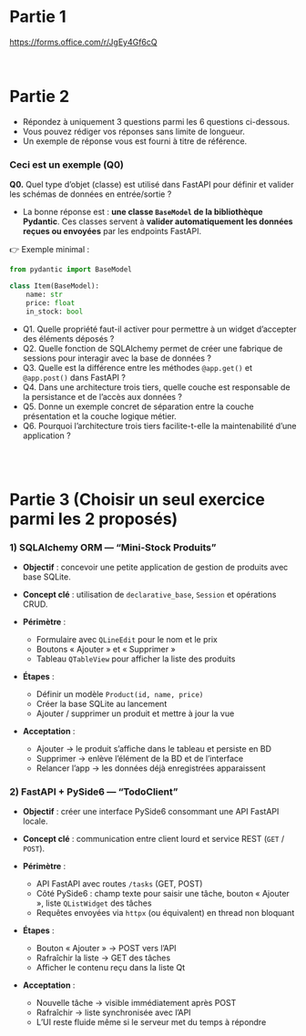 # Partie 1 


https://forms.office.com/r/JgEy4Gf6cQ

<br/>

# Partie 2


- Répondez à uniquement 3 questions parmi les 6 questions ci-dessous.
- Vous pouvez rédiger vos réponses sans limite de longueur.
- Un exemple de réponse vous est fourni à titre de référence.


### Ceci est un exemple (Q0)

**Q0.** Quel type d’objet (classe) est utilisé dans FastAPI pour définir et valider les schémas de données en entrée/sortie ?

- La bonne réponse est : **une classe `BaseModel` de la bibliothèque Pydantic**. Ces classes servent à **valider automatiquement les données reçues ou envoyées** par les endpoints FastAPI.

👉 Exemple minimal :

```python
from pydantic import BaseModel

class Item(BaseModel):
    name: str
    price: float
    in_stock: bool
```





- Q1. Quelle propriété faut-il activer pour permettre à un widget d’accepter des éléments déposés ?
- Q2. Quelle fonction de SQLAlchemy permet de créer une fabrique de sessions pour interagir avec la base de données ?
- Q3. Quelle est la différence entre les méthodes `@app.get()` et `@app.post()` dans FastAPI ?
- Q4. Dans une architecture trois tiers, quelle couche est responsable de la persistance et de l’accès aux données ?
- Q5. Donne un exemple concret de séparation entre la couche présentation et la couche logique métier.
- Q6. Pourquoi l’architecture trois tiers facilite-t-elle la maintenabilité d’une application ?


<br/>
<br/>

# Partie 3 (Choisir un seul exercice parmi les 2 proposés)

### 1) SQLAlchemy ORM — “Mini-Stock Produits”

* **Objectif** : concevoir une petite application de gestion de produits avec base SQLite.
* **Concept clé** : utilisation de `declarative_base`, `Session` et opérations CRUD.
* **Périmètre** :

  * Formulaire avec `QLineEdit` pour le nom et le prix
  * Boutons « Ajouter » et « Supprimer »
  * Tableau `QTableView` pour afficher la liste des produits
* **Étapes** :

  * Définir un modèle `Product(id, name, price)`
  * Créer la base SQLite au lancement
  * Ajouter / supprimer un produit et mettre à jour la vue
* **Acceptation** :

  * Ajouter → le produit s’affiche dans le tableau et persiste en BD
  * Supprimer → enlève l’élément de la BD et de l’interface
  * Relancer l’app → les données déjà enregistrées apparaissent



### 2) FastAPI + PySide6 — “TodoClient”

* **Objectif** : créer une interface PySide6 consommant une API FastAPI locale.
* **Concept clé** : communication entre client lourd et service REST (`GET` / `POST`).
* **Périmètre** :

  * API FastAPI avec routes `/tasks` (GET, POST)
  * Côté PySide6 : champ texte pour saisir une tâche, bouton « Ajouter », liste `QListWidget` des tâches
  * Requêtes envoyées via `httpx` (ou équivalent) en thread non bloquant
* **Étapes** :

  * Bouton « Ajouter » → POST vers l’API
  * Rafraîchir la liste → GET des tâches
  * Afficher le contenu reçu dans la liste Qt
* **Acceptation** :

  * Nouvelle tâche → visible immédiatement après POST
  * Rafraîchir → liste synchronisée avec l’API
  * L’UI reste fluide même si le serveur met du temps à répondre



